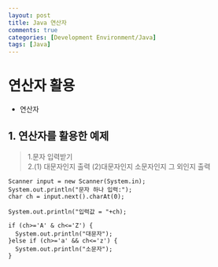 ```yaml
---
layout: post
title: Java 연산자
comments: true
categories: [Development Environment/Java]
tags: [Java]
---
```



# 연산자 활용

* 연산자

## 1. 연산자를 활용한 예제
> 1.문자 입력받기  
> 2.(1) 대문자인지 출력  (2)대문자인지 소문자인지 그 외인지 출력
```{.java}
Scanner input = new Scanner(System.in);
System.out.println("문자 하나 입력:");
char ch = input.next().charAt(0);

System.out.println("입력값 = "+ch);

if (ch>='A' & ch<='Z') {
  System.out.println("대문자");
}else if (ch>='a' && ch<='z') {
  System.out.println("소문자");
}
```
